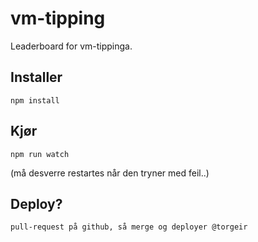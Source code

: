 # vm-tipping

Leaderboard for vm-tippinga.

## Installer

    npm install

## Kjør

    npm run watch

(må desverre restartes når den tryner med feil..)

## Deploy?

    pull-request på github, så merge og deployer @torgeir
